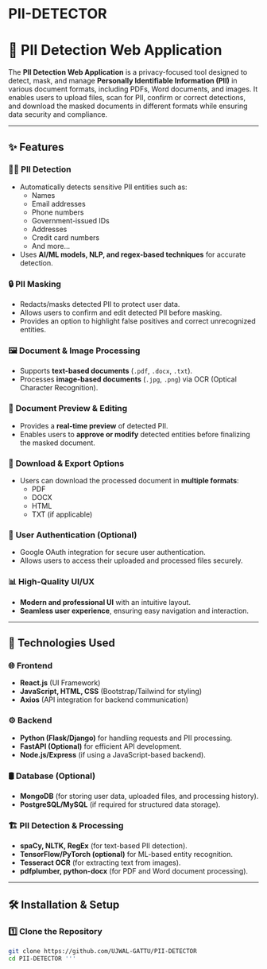 # PII-DETECTOR

# 📌 PII Detection Web Application

The **PII Detection Web Application** is a privacy-focused tool designed to detect, mask, and manage **Personally Identifiable Information (PII)** in various document formats, including PDFs, Word documents, and images. It enables users to upload files, scan for PII, confirm or correct detections, and download the masked documents in different formats while ensuring data security and compliance.

---

## ✨ Features

### 🕵️‍♂️ **PII Detection**
- Automatically detects sensitive PII entities such as:
  - Names
  - Email addresses
  - Phone numbers
  - Government-issued IDs
  - Addresses
  - Credit card numbers
  - And more...
- Uses **AI/ML models, NLP, and regex-based techniques** for accurate detection.

### 🔒 **PII Masking**
- Redacts/masks detected PII to protect user data.
- Allows users to confirm and edit detected PII before masking.
- Provides an option to highlight false positives and correct unrecognized entities.

### 🖼️ **Document & Image Processing**
- Supports **text-based documents** (`.pdf`, `.docx`, `.txt`).
- Processes **image-based documents** (`.jpg`, `.png`) via OCR (Optical Character Recognition).

### 📝 **Document Preview & Editing**
- Provides a **real-time preview** of detected PII.
- Enables users to **approve or modify** detected entities before finalizing the masked document.

### 📂 **Download & Export Options**
- Users can download the processed document in **multiple formats**:
  - PDF
  - DOCX
  - HTML
  - TXT (if applicable)

### 🔐 **User Authentication (Optional)**
- Google OAuth integration for secure user authentication.
- Allows users to access their uploaded and processed files securely.

### 📊 **High-Quality UI/UX**
- **Modern and professional UI** with an intuitive layout.
- **Seamless user experience**, ensuring easy navigation and interaction.

---

## 🚀 Technologies Used

### 🌐 **Frontend**
- **React.js** (UI Framework)
- **JavaScript, HTML, CSS** (Bootstrap/Tailwind for styling)
- **Axios** (API integration for backend communication)

### ⚙️ **Backend**
- **Python (Flask/Django)** for handling requests and PII processing.
- **FastAPI (Optional)** for efficient API development.
- **Node.js/Express** (if using a JavaScript-based backend).

### 🛢 **Database (Optional)**
- **MongoDB** (for storing user data, uploaded files, and processing history).
- **PostgreSQL/MySQL** (if required for structured data storage).

### 🏗 **PII Detection & Processing**
- **spaCy, NLTK, RegEx** (for text-based PII detection).
- **TensorFlow/PyTorch (optional)** for ML-based entity recognition.
- **Tesseract OCR** (for extracting text from images).
- **pdfplumber, python-docx** (for PDF and Word document processing).

---

## 🛠 Installation & Setup

### 1️⃣ **Clone the Repository**
```bash
git clone https://github.com/UJWAL-GATTU/PII-DETECTOR
cd PII-DETECTOR '''
